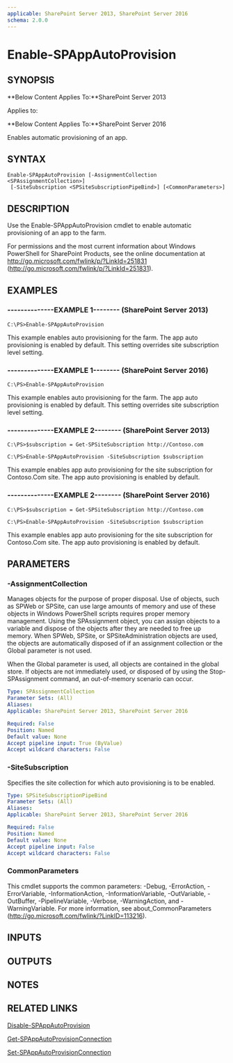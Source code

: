 ```yaml
---
applicable: SharePoint Server 2013, SharePoint Server 2016
schema: 2.0.0
---
```


# Enable-SPAppAutoProvision

## SYNOPSIS
**Below Content Applies To:**SharePoint Server 2013

Applies to:

**Below Content Applies To:**SharePoint Server 2016

Enables automatic provisioning of an app.



## SYNTAX

```
Enable-SPAppAutoProvision [-AssignmentCollection <SPAssignmentCollection>]
 [-SiteSubscription <SPSiteSubscriptionPipeBind>] [<CommonParameters>]
```

## DESCRIPTION
Use the Enable-SPAppAutoProvision cmdlet to enable automatic provisioning of an app to the farm.

For permissions and the most current information about Windows PowerShell for SharePoint Products, see the online documentation at http://go.microsoft.com/fwlink/p/?LinkId=251831 (http://go.microsoft.com/fwlink/p/?LinkId=251831).

## EXAMPLES

### --------------EXAMPLE 1-------- (SharePoint Server 2013)
```
C:\PS>Enable-SPAppAutoProvision
```

This example enables auto provisioning for the farm.
The app auto provisioning is enabled by default.
This setting overrides site subscription level setting.

### --------------EXAMPLE 1-------- (SharePoint Server 2016)
```
C:\PS>Enable-SPAppAutoProvision
```

This example enables auto provisioning for the farm.
The app auto provisioning is enabled by default.
This setting overrides site subscription level setting.

### --------------EXAMPLE 2-------- (SharePoint Server 2013)
```
C:\PS>$subscription = Get-SPSiteSubscription http://Contoso.com

C:\PS>Enable-SPAppAutoProvision -SiteSubscription $subscription
```

This example enables app auto provisioning for the site subscription for Contoso.Com site.
The app auto provisioning is  enabled by default.

### --------------EXAMPLE 2-------- (SharePoint Server 2016)
```
C:\PS>$subscription = Get-SPSiteSubscription http://Contoso.com

C:\PS>Enable-SPAppAutoProvision -SiteSubscription $subscription
```

This example enables app auto provisioning for the site subscription for Contoso.Com site.
The app auto provisioning is  enabled by default.

## PARAMETERS

### -AssignmentCollection
Manages objects for the purpose of proper disposal.
Use of objects, such as SPWeb or SPSite, can use large amounts of memory and use of these objects in Windows PowerShell scripts requires proper memory management.
Using the SPAssignment object, you can assign objects to a variable and dispose of the objects after they are needed to free up memory.
When SPWeb, SPSite, or SPSiteAdministration objects are used, the objects are automatically disposed of if an assignment collection or the Global parameter is not used.

When the Global parameter is used, all objects are contained in the global store.
If objects are not immediately used, or disposed of by using the Stop-SPAssignment command, an out-of-memory scenario can occur.

```yaml
Type: SPAssignmentCollection
Parameter Sets: (All)
Aliases: 
Applicable: SharePoint Server 2013, SharePoint Server 2016

Required: False
Position: Named
Default value: None
Accept pipeline input: True (ByValue)
Accept wildcard characters: False
```

### -SiteSubscription
Specifies the site collection for which auto provisioning is to be enabled.

```yaml
Type: SPSiteSubscriptionPipeBind
Parameter Sets: (All)
Aliases: 
Applicable: SharePoint Server 2013, SharePoint Server 2016

Required: False
Position: Named
Default value: None
Accept pipeline input: False
Accept wildcard characters: False
```

### CommonParameters
This cmdlet supports the common parameters: -Debug, -ErrorAction, -ErrorVariable, -InformationAction, -InformationVariable, -OutVariable, -OutBuffer, -PipelineVariable, -Verbose, -WarningAction, and -WarningVariable. For more information, see about_CommonParameters (http://go.microsoft.com/fwlink/?LinkID=113216).

## INPUTS

## OUTPUTS

## NOTES

## RELATED LINKS

[Disable-SPAppAutoProvision]()

[Get-SPAppAutoProvisionConnection]()

[Set-SPAppAutoProvisionConnection]()

